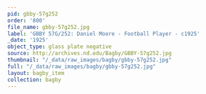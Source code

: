 ```yaml
---
pid: gbby-57g252
order: '800'
file_name: gbby-57g252.jpg
label: 'GBBY 57G/252: Daniel Moore - Football Player - c1925'
_date: '1925'
object_type: glass plate negative
source: http://archives.nd.edu/Bagby/GBBY-57g252.jpg
thumbnail: "/_data/raw_images/bagby/gbby-57g252.jpg"
full: "/_data/raw_images/bagby/gbby-57g252.jpg"
layout: bagby_item
collection: bagby
---
```

